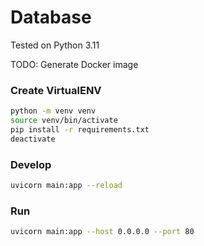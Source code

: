 # Database

Tested on Python 3.11

TODO: Generate Docker image

### Create VirtualENV

~~~ bash
python -m venv venv
source venv/bin/activate
pip install -r requirements.txt
deactivate
~~~

### Develop
~~~ bash
uvicorn main:app --reload
~~~

### Run
~~~ bash
uvicorn main:app --host 0.0.0.0 --port 80
~~~